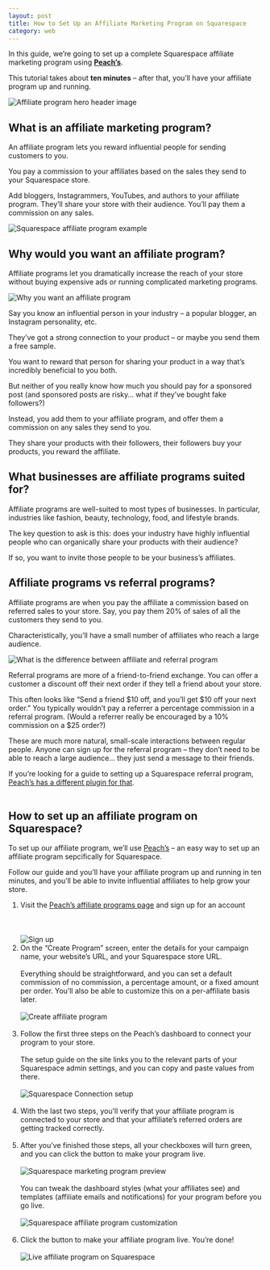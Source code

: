 ```yaml
---
layout: post
title: How to Set Up an Affiliate Marketing Program on Squarespace
category: web
---
```


In this guide, we’re going to set up a complete Squarespace affiliate marketing
program using **[Peach’s][peachs-link]**.

This tutorial takes about **ten minutes** – after that, you’ll have your affiliate program up and running.

![Affiliate program hero header image][affiliate-header]

## What is an affiliate marketing program?

An affiliate program lets you reward influential people for sending customers to you. 

You pay a commission to your affiliates based on the sales they send to your Squarespace store.

Add bloggers, Instagrammers, YouTubes, and authors to your affiliate program. They’ll share your store with their audience. You’ll pay them a commission on any sales.

![Squarespace affiliate program example][affiliate-example]


## Why would you want an affiliate program?

Affiliate programs let you dramatically increase the reach of your store without buying expensive ads or running complicated marketing programs.

![Why you want an affiliate program][why]

Say you know an influential person in your industry – a popular blogger, an Instagram personality, etc.

They’ve got a strong connection to your product – or maybe you send them a free sample. 

You want to reward that person for sharing your product in a way that’s incredibly beneficial to you both.

But neither of you really know how much you should pay for a sponsored post (and sponsored posts are risky… what if they’ve bought fake followers?)

Instead, you add them to your affiliate program, and offer them a commission on any sales they send to you.

They share your products with their followers, their followers buy your products, you reward the affiliate.


## What businesses are affiliate programs suited for?

Affiliate programs are well-suited to most types of businesses. In particular, industries like fashion, beauty, technology, food, and lifestyle brands. 

The key question to ask is this: does your industry have highly influential people who can organically share your products with their audience? 

If so, you want to invite those people to be your business’s affiliates.


## Affiliate programs vs referral programs?

Affiliate programs are when you pay the affiliate a commission based on referred sales to your store. Say, you pay them 20% of sales of all the customers they send to you. 

Characteristically, you’ll have a small number of affiliates who reach a large audience.

![What is the difference between affiliate and referral program][difference]

Referral programs are more of a friend-to-friend exchange. You can offer a customer a discount off their next order if they tell a friend about your store. 

This often looks like “Send a friend $10 off, and you’ll get $10 off your next order.” You typically wouldn’t pay a referrer a percentage commission in a referral program. (Would a referrer really be encouraged by a 10% commission on a $25 order?)

These are much more natural, small-scale interactions between regular people. Anyone can sign up for the referral program – they don’t need to be able to reach a large audience… they just send a message to their friends.

If you’re looking for a guide to setting up a Squarespace referral program, [Peach’s has a different plugin for that](https://peachs.co).
<br/><br/>

## How to set up an affiliate program on Squarespace?

To set up our affiliate program, we’ll use [Peach’s][peachs-link] – an easy way to set up an affiliate program sepcifically for Squarespace.

Follow our guide and you’ll have your affiliate program up and running in ten minutes, and you’ll be able to invite influential affiliates to help grow your store.


1.  Visit the [Peach’s affiliate programs page][peachs-link] and sign up for an account<br/><br/>
    <br/><br/>![Sign up][sign-up]
2.  On the “Create Program” screen, enter the details for your campaign name, your website’s URL, and your Squarespace store URL. <br/><br/>Everything should be straightforward, and you can set a default commission of no commission, a percentage amount, or a fixed amount per order. You’ll also be able to customize this on a per-affiliate basis later.<br/><br/>![Create affiliate program][create-program]<br/><br/>
4.  Follow the first three steps on the Peach’s dashboard to connect your program to your store.<br/><br/>The setup guide on the site links you to the relevant parts of your Squarespace admin settings, and you can copy and paste values from there.
    <br/><br/>![Squarespace Connection setup][connection]<br/><br/>
5.  With the last two steps, you’ll verify that your affiliate program is connected to your store and that your affiliate’s referred orders are getting tracked correctly.<br/><br/>
6.  After you’ve finished those steps, all your checkboxes will turn green, and you can click the button to make your program live. 
<br/><br/>![Squarespace marketing program preview][testing-preview]<br/><br/>
You can tweak the dashboard styles (what your affiliates see) and templates (affiliate emails and notifications) for your program before you go live.<br/><br/>
    ![Squarespace affiliate program customization][customization]<br/><br/>
7.  Click the button to make your affiliate program live. You’re done!<br/><br/>![Live affiliate program on Squarespace][testing-live]


[peachs-link]: https://peachs.co/squarespace-affiliate-program
[affiliate-header]: /img/squarespace/marketing/header.png
[why]: /img/squarespace/marketing/why.png
[affiliate-example]: /img/squarespace/marketing/example.png
[difference]: /img/squarespace/marketing/difference.png
[sign-up]: /img/squarespace/marketing/sign-up.png
[testing-preview]: /img/squarespace/marketing/testing-preview.png
[affiliate-sales-test]: /img/squarespace/marketing/test-order.png
[testing-live]: /img/squarespace/marketing/testing-live.png
[create-program]: /img/squarespace/marketing/create-program.png
[connection]: /img/squarespace/marketing/connection.png
[customization]: /img/squarespace/marketing/customization.png